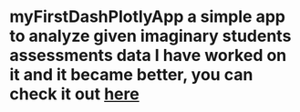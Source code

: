 # myFirstDashPlotlyApp a simple app to analyze given imaginary students assessments data   I have worked on it and it became better, you can check it out [here](https://measuring-and-evaluating-app.herokuapp.com/)